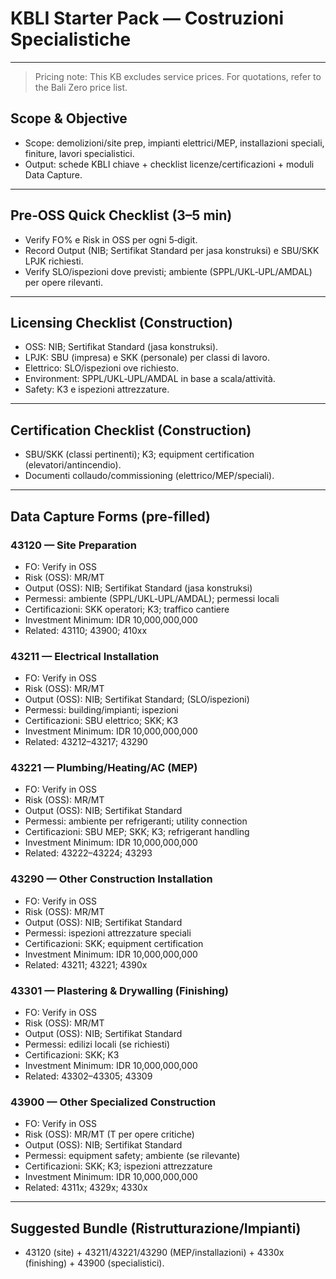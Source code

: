 # KBLI Starter Pack — Costruzioni Specialistiche

---



> Pricing note: This KB excludes service prices. For quotations, refer to the Bali Zero price list.

## Scope & Objective

- Scope: demolizioni/site prep, impianti elettrici/MEP, installazioni speciali, finiture, lavori specialistici.
- Output: schede KBLI chiave + checklist licenze/certificazioni + moduli Data Capture.

---

## Pre‑OSS Quick Checklist (3–5 min)

- Verify FO% e Risk in OSS per ogni 5‑digit.
- Record Output (NIB; Sertifikat Standard per jasa konstruksi) e SBU/SKK LPJK richiesti.
- Verify SLO/ispezioni dove previsti; ambiente (SPPL/UKL‑UPL/AMDAL) per opere rilevanti.

---

## Licensing Checklist (Construction)

- OSS: NIB; Sertifikat Standard (jasa konstruksi).
- LPJK: SBU (impresa) e SKK (personale) per classi di lavoro.
- Elettrico: SLO/ispezioni ove richiesto.
- Environment: SPPL/UKL‑UPL/AMDAL in base a scala/attività.
- Safety: K3 e ispezioni attrezzature.

---

## Certification Checklist (Construction)

- SBU/SKK (classi pertinenti); K3; equipment certification (elevatori/antincendio).
- Documenti collaudo/commissioning (elettrico/MEP/speciali).

---

## Data Capture Forms (pre‑filled)

### 43120 — Site Preparation
- FO: Verify in OSS
- Risk (OSS): MR/MT
- Output (OSS): NIB; Sertifikat Standard (jasa konstruksi)
- Permessi: ambiente (SPPL/UKL‑UPL/AMDAL); permessi locali
- Certificazioni: SKK operatori; K3; traffico cantiere
- Investment Minimum: IDR 10,000,000,000
- Related: 43110; 43900; 410xx

### 43211 — Electrical Installation
- FO: Verify in OSS
- Risk (OSS): MR/MT
- Output (OSS): NIB; Sertifikat Standard; (SLO/ispezioni)
- Permessi: building/impianti; ispezioni
- Certificazioni: SBU elettrico; SKK; K3
- Investment Minimum: IDR 10,000,000,000
- Related: 43212–43217; 43290

### 43221 — Plumbing/Heating/AC (MEP)
- FO: Verify in OSS
- Risk (OSS): MR/MT
- Output (OSS): NIB; Sertifikat Standard
- Permessi: ambiente per refrigeranti; utility connection
- Certificazioni: SBU MEP; SKK; K3; refrigerant handling
- Investment Minimum: IDR 10,000,000,000
- Related: 43222–43224; 43293

### 43290 — Other Construction Installation
- FO: Verify in OSS
- Risk (OSS): MR/MT
- Output (OSS): NIB; Sertifikat Standard
- Permessi: ispezioni attrezzature speciali
- Certificazioni: SKK; equipment certification
- Investment Minimum: IDR 10,000,000,000
- Related: 43211; 43221; 4390x

### 43301 — Plastering & Drywalling (Finishing)
- FO: Verify in OSS
- Risk (OSS): MR/MT
- Output (OSS): NIB; Sertifikat Standard
- Permessi: edilizi locali (se richiesti)
- Certificazioni: SKK; K3
- Investment Minimum: IDR 10,000,000,000
- Related: 43302–43305; 43309

### 43900 — Other Specialized Construction
- FO: Verify in OSS
- Risk (OSS): MR/MT (T per opere critiche)
- Output (OSS): NIB; Sertifikat Standard
- Permessi: equipment safety; ambiente (se rilevante)
- Certificazioni: SKK; K3; ispezioni attrezzature
- Investment Minimum: IDR 10,000,000,000
- Related: 4311x; 4329x; 4330x

---

## Suggested Bundle (Ristrutturazione/Impianti)

- 43120 (site) + 43211/43221/43290 (MEP/installazioni) + 4330x (finishing) + 43900 (specialistici).


